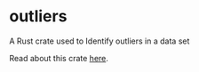# outliers

A Rust crate used to Identify outliers in a data set

Read about this crate [here](https://docs.rs/outliers/0.2.0/outliers/index.html).
